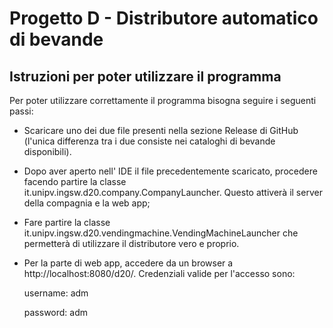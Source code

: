 # Progetto D - Distributore automatico di bevande

## Istruzioni per poter utilizzare il programma

Per poter utilizzare correttamente il programma bisogna seguire i seguenti passi:

 - Scaricare uno dei due file presenti nella sezione Release di GitHub (l'unica differenza tra i due consiste nei cataloghi di bevande disponibili).
 
 - Dopo aver aperto nell' IDE il file precedentemente scaricato, procedere facendo partire la classe it.unipv.ingsw.d20.company.CompanyLauncher. Questo attiverà il server della compagnia e la web app;
 
 - Fare partire la classe it.unipv.ingsw.d20.vendingmachine.VendingMachineLauncher che permetterà di utilizzare il distributore vero e proprio.
 
 - Per la parte di web app, accedere da un browser a http://localhost:8080/d20/. Credenziali valide per l'accesso sono:
 
   username: adm
 
   password: adm
